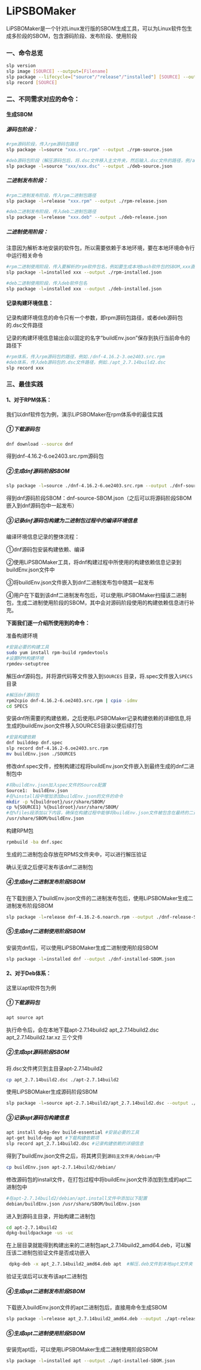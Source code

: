 # LiPSBOMaker

LiPSBOMaker是一个针对Linux发行版的SBOM生成工具，可以为Linux软件包生成多阶段的SBOM，包含源码阶段、发布阶段、使用阶段



### 一、命令总览

```bash
slp version
slp image [SOURCE] --output=[Filename]
slp package --lifecycle=["source"/"release"/"installed"] [SOURCE] --output=[Filename]
slp record [SOURCE]
```



### 二、不同需求对应的命令：

#### 生成SBOM

##### 源码包阶段：

```bash
#rpm源码阶段，传入rpm源码包路径
slp package -l=source "xxx.src.rpm" --output ./rpm-source.json

#deb源码包阶段（解压源码包后，将.dsc文件移入主文件夹，然后输入.dsc文件的路径，例/apt-2.7.14build2/apt_2.7.14build2.dsc）
slp package -l=source "xxx/xxx.dsc" --output ./deb-source.json
```

##### 二进制发布阶段：

```bash
#rpm二进制发布阶段，传入rpm二进制包路径
slp package -l=release "xxx.rpm" --output ./rpm-release.json

#deb二进制发布阶段，传入deb二进制包路径
slp package -l=release "xxx.deb" --output ./deb-release.json
```

##### 二进制使用阶段：

注意因为解析本地安装的软件包，所以需要依赖于本地环境，要在本地环境命令行中运行相关命令

```bash
#rpm二进制使用阶段，传入要解析的rpm软件包名，例如要生成本地bash软件包的SBOM,xxx直接就是bash
slp package -l=installed xxx --output ./rpm-installed.json

#deb二进制使用阶段，传入deb软件包名
slp package -l=installed xxx --output ./deb-installed.json
```



#### 记录构建环境信息：

记录构建环境信息的命令只有一个参数，即rpm源码包路径，或者deb源码包的.dsc文件路径

记录的构建环境信息输出会以固定的名字“buildEnv.json”保存到执行当前命令的路径下

```bash
#rpm体系，传入rpm源码包的路径，例如./dnf-4.16.2-3.oe2403.src.rpm
#deb体系，传入deb源码包的.dsc文件路径，例如./apt_2.7.14build2.dsc
slp record xxx
```

### 三、最佳实践

#### 1、对于RPM体系：

我们以dnf软件包为例，演示LiPSBOMaker在rpm体系中的最佳实践

##### ①下载源码包

```bash
dnf download --source dnf
```

得到dnf-4.16.2-6.oe2403.src.rpm源码包

##### ②生成dnf源码阶段SBOM

```bash
slp package -l=source ./dnf-4.16.2-6.oe2403.src.rpm --output ./dnf-source-SBOM.json
```

得到dnf源码阶段SBOM：dnf-source-SBOM.json（之后可以将源码阶段SBOM嵌入到dnf源码包中一起发布）

##### ③记录dnf源码包构建为二进制包过程中的编译环境信息

编译环境信息记录的整体流程：

①dnf源码包安装构建依赖、编译

②使用LiPSBOMaker工具，将dnf构建过程中所使用的构建依赖信息记录到buildEnv.json文件中

③将buildEnv.json文件嵌入到dnf二进制发布包中随其一起发布

④用户在下载到该dnf二进制发布包后，可以使用LiPSBOMaker扫描该二进制包，生成二进制使用阶段的SBOM，其中会对源码阶段使用的构建依赖信息进行补充。



**下面我们逐一介绍所使用到的命令：**

准备构建环境

```bash
#安装必要的构建工具
sudo yum install rpm-build rpmdevtools
#设置RPM构建环境
rpmdev-setuptree
```

解压dnf源码包，并将源代码等文件放入到`SOURCES` 目录，将.spec文件放入`SPECS`目录

```bash
#解压dnf源码包
rpm2cpio dnf-4.16.2-6.oe2403.src.rpm | cpio -idmv
cd SPECS
```

安装dnf所需要的构建依赖，之后使用LiPSBOMaker记录构建依赖的详细信息,将生成的buildEnv.json文件移入SOURCES目录以便后续打包

```bash
#安装构建依赖
dnf builddep dnf.spec
slp record dnf-4.16.2-6.oe2403.src.rpm
mv buildEnv.json ./SOURCES
```

修改dnf.spec文件，控制构建过程将buildEnv.json文件嵌入到最终生成的dnf二进制包中

```bash
#将buildEnv.json加入spec文件的Source配置
Source1:  buildEnv.json
#在%install段中增加添加buildEnv.json的文件的命令
mkdir -p %{buildroot}/usr/share/SBOM/
cp %{SOURCE1} %{buildroot}/usr/share/SBOM/
#在%files段添加以下内容，确保在构建过程中能够将buildEnv.json文件被包含在最终的二进制RPM包中：
/usr/share/SBOM/buildEnv.json
```

构建RPM包

```bash
rpmbuild -ba dnf.spec
```

生成的二进制包会存放在RPMS文件夹中，可以进行解压验证

确认无误之后便可发布该dnf二进制包

##### ④生成dnf二进制发布阶段SBOM

在下载到嵌入了buildEnv.json文件的二进制发布包后，使用LiPSBOMaker生成二进制发布阶段SBOM

```bash
slp package -l=release dnf-4.16.2-6.noarch.rpm --output ./dnf-release-SBOM.json
```

##### ⑤生成dnf二进制使用阶段SBOM

安装完dnf后，可以使用LiPSBOMaker生成二进制使用阶段SBOM

```bash
slp package -l=installed dnf --output ./dnf-installed-SBOM.json
```



#### 2、对于Deb体系：

这里以apt软件包为例

##### ①下载源码包

```bash
apt source apt
```

执行命令后，会在本地下载apt-2.7.14build2  apt_2.7.14build2.dsc  apt_2.7.14build2.tar.xz 三个文件

##### ②生成apt源码阶段SBOM

将.dsc文件拷贝到主目录apt-2.7.14build2

```bash
cp apt_2.7.14build2.dsc ./apt-2.7.14build2
```

使用LiPSBOMaker生成源码阶段SBOM

```bash
slp package -l=source apt-2.7.14build2/apt_2.7.14build2.dsc --output ./apt-source-SBOM.json
```

##### ③记录apt源码包构建信息

```bash
apt install dpkg-dev build-essential #安装必要的工具
apt-get build-dep apt #下载构建依赖项
slp record apt_2.7.14build2.dsc #记录构建依赖的详细信息
```

得到了buildEnv.json文件之后，将其拷贝到`源码主文件夹/debian/`中

```bash
cp buildEnv.json apt-2.7.14build2/debian/
```

修改源码包的install文件，在打包过程中将buildEnv.json文件添加到生成的apt二进制包中

```bash
#在apt-2.7.14build2/debian/apt.install文件中添加以下配置
debian/buildEnv.json /usr/share/SBOM/buildEnv.json
```

进入到源码主目录，开始构建二进制包

```bash
cd apt-2.7.14build2
dpkg-buildpackage -us -uc 
```

在上层目录就能得到构建出来的二进制包apt_2.7.14build2_amd64.deb，可以解压该二进制包验证文件是否成功嵌入

```bash
 dpkg-deb -x apt_2.7.14build2_amd64.deb apt  #解压.deb文件到本地apt文件夹
```

验证无误后可以发布该apt二进制包

##### ④生成apt二进制发布阶段SBOM

下载嵌入buildEnv.json文件的apt二进制包后，直接用命令生成SBOM

```bash
slp package -l=release apt_2.7.14build2_amd64.deb --output ./apt-release-SBOM.json
```

##### ⑤生成apt二进制使用阶段SBOM

安装完apt后，可以使用LiPSBOMaker生成二进制使用阶段SBOM

```bash
slp package -l=installed apt --output ./apt-installed-SBOM.json
```

